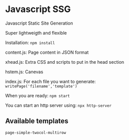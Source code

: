 # Javascript SSG

Javascript Static Site Generation

Super lightweigth and flexible

Installation: `npm install`

content.js: Page content in JSON format

xhead.js: Extra CSS and scripts to put in the head section

hstem.js: Canevas

index.js: For each file you want to generate: `writePage('filename','template')`

When you are ready: `npm start`

You can start an http server using: `npx http-server`


## Available templates

`page-simple-twocol-multirow`
